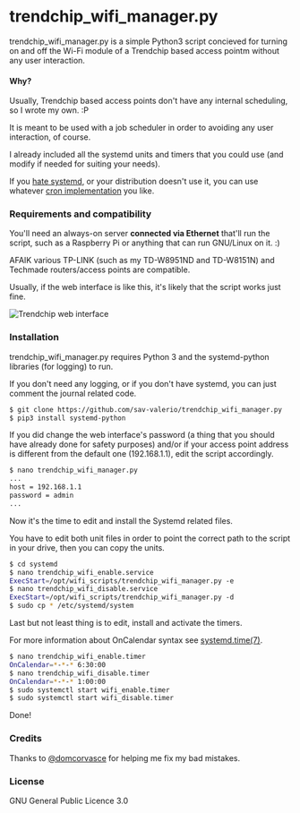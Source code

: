 # trendchip_wifi_manager.py
trendchip_wifi_manager.py is a simple Python3 script concieved for turning on and off the Wi-Fi module of a Trendchip based access pointm without any user interaction.

#### Why?
Usually, Trendchip based access points don't have any internal scheduling, so I wrote my own. :P

It is meant to be used with a job scheduler in order to avoiding any user interaction, of course.

I already included all the systemd units and timers that you could use (and modify if needed for suiting your needs).

If you [hate systemd](http://without-systemd.org/wiki/index.php/Main_Page), or your distribution doesn't use it, you can use whatever [cron implementation](https://wiki.archlinux.org/index.php/cron) you like.

### Requirements and compatibility
You'll need an always-on server **connected via Ethernet** that'll run the script, such as a Raspberry Pi or anything that can run GNU/Linux on it. :)

AFAIK various TP-LINK (such as my TD-W8951ND and TD-W8151N) and Techmade routers/access points are compatible.

Usually, if the web interface is like this, it's likely that the script works just fine.

![Trendchip web interface](https://s26.postimg.org/np6j5m0e1/Screenshot_20170113_170705.png)

### Installation
trendchip_wifi_manager.py requires Python 3 and the systemd-python libraries (for logging) to run.

If you don't need any logging, or if you don't have systemd, you can just comment the journal related code.

```sh
$ git clone https://github.com/sav-valerio/trendchip_wifi_manager.py
$ pip3 install systemd-python
```

If you did change the web interface's password (a thing that you should have already done for safety purposes) and/or if your access point address is different from the default one (192.168.1.1), edit the script accordingly.

```sh
$ nano trendchip_wifi_manager.py
...
host = 192.168.1.1
password = admin
...
```

Now it's the time to edit and install the Systemd related files.

You have to edit both unit files in order to point the correct path to the script in your drive, then you can copy the units.

```sh
$ cd systemd
$ nano trendchip_wifi_enable.service
ExecStart=/opt/wifi_scripts/trendchip_wifi_manager.py -e
$ nano trendchip_wifi_disable.service
ExecStart=/opt/wifi_scripts/trendchip_wifi_manager.py -d
$ sudo cp * /etc/systemd/system
```

Last but not least thing is to edit, install and activate the timers.

For more information about OnCalendar syntax see [systemd.time(7)](http://man7.org/linux/man-pages/man7/systemd.time.7.html).
```sh
$ nano trendchip_wifi_enable.timer
OnCalendar=*-*-* 6:30:00
$ nano trendchip_wifi_disable.timer
OnCalendar=*-*-* 1:00:00
$ sudo systemctl start wifi_enable.timer
$ sudo systemctl start wifi_disable.timer
```

Done!

### Credits
Thanks to [@domcorvasce](https://github.com/domcorvasce) for helping me fix my bad mistakes.

### License
GNU General Public Licence 3.0


